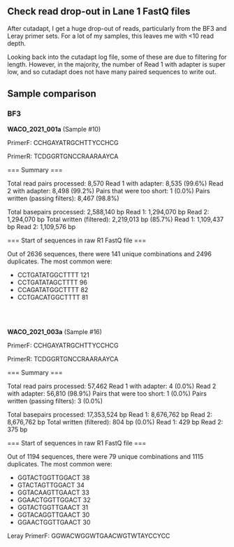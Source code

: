 ## Check read drop-out in Lane 1 FastQ files

After cutadapt, I get a huge drop-out of reads, particularly from the BF3 and Leray primer sets. For a lot of my samples, this leaves me with <10 read depth.

Looking back into the cutadapt log file, some of these are due to filtering for length. However, in the majority, the number of Read 1 with adapter is super low, and so cutadapt does not have many paired sequences to write out.


## Sample comparison 

### BF3

**WACO_2021_001a** (Sample #10)

PrimerF: CCHGAYATRGCHTTYCCHCG

PrimerR: TCDGGRTGNCCRAARAAYCA

=== Summary ===

Total read pairs processed:              8,570
  Read 1 with adapter:                   8,535 (99.6%)
  Read 2 with adapter:                   8,498 (99.2%)
Pairs that were too short:                   1 (0.0%)
Pairs written (passing filters):         8,467 (98.8%)

Total basepairs processed:     2,588,140 bp
  Read 1:     1,294,070 bp
  Read 2:     1,294,070 bp
Total written (filtered):      2,219,013 bp (85.7%)
  Read 1:     1,109,437 bp
  Read 2:     1,109,576 bp
  
  
  
=== Start of sequences in raw R1 FastQ file ===

Out of 2636 sequences, there were 141 unique combinations and 2496 duplicates.
The most common were:

- CCTGATATGGCTTTT	121
- CCTGATATAGCTTTT	96
- CCAGATATGGCTTTT	82
- CCTGACATGGCTTTT	81

<br>
<br>

**WACO_2021_003a** (Sample #16)

PrimerF: CCHGAYATRGCHTTYCCHCG

PrimerR: TCDGGRTGNCCRAARAAYCA

=== Summary ===

Total read pairs processed:             57,462
  Read 1 with adapter:                       4 (0.0%)
  Read 2 with adapter:                  56,810 (98.9%)
Pairs that were too short:                   1 (0.0%)
Pairs written (passing filters):             3 (0.0%)

Total basepairs processed:    17,353,524 bp
  Read 1:     8,676,762 bp
  Read 2:     8,676,762 bp
Total written (filtered):            804 bp (0.0%)
  Read 1:           429 bp
  Read 2:           375 bp

  
  
=== Start of sequences in raw R1 FastQ file ===

Out of 1194 sequences, there were 79 unique combinations and 1115 duplicates.
The most common were:

- GGTACTGGTTGGACT	38
- GTACTAGTTGGACT	34
- GGTACAAGTTGAACT	33
- GGAACTGGTTGGACT	32
- GGTACTGGTTGAACT	31
- GGTACAGGTTGAACT	30
- GGAACTGGTTGAACT	30

Leray PrimerF: GGWACWGGWTGAACWGTWTAYCCYCC


